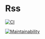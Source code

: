 # Rss


[![CI](https://github.com/Svencap/Rss-front/blob/master/.github/workflows/main.yml/badge.svg)](https://github.com/Svencap/Rss-front/blob/master/.github/workflows/main.yml)

[![Maintainability](https://api.codeclimate.com/v1/badges/51eedc7601bc2b6c4f5d/maintainability)](https://codeclimate.com/github/Svencap/Rss-front/maintainability)